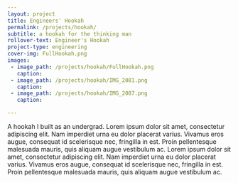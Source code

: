 ```yaml
---
layout: project
title: Engineers' Hookah
permalink: /projects/hookah/
subtitle: a hookah for the thinking man
rollover-text: Engineer's Hookah
project-type: engineering
cover-img: FullHookah.png
images:
 - image_path: /projects/hookah/FullHookah.png
   caption:
 - image_path: /projects/hookah/IMG_2081.png
   caption:
 - image_path: /projects/hookah/IMG_2087.png
   caption:

---
```


A hookah I built as an undergrad. Lorem ipsum dolor sit amet, consectetur adipiscing elit. Nam imperdiet urna eu dolor placerat varius. Vivamus eros augue, consequat id scelerisque nec, fringilla in est. Proin pellentesque malesuada mauris, quis aliquam augue vestibulum ac. Lorem ipsum dolor sit amet, consectetur adipiscing elit. Nam imperdiet urna eu dolor placerat varius. Vivamus eros augue, consequat id scelerisque nec, fringilla in est. Proin pellentesque malesuada mauris, quis aliquam augue vestibulum ac.